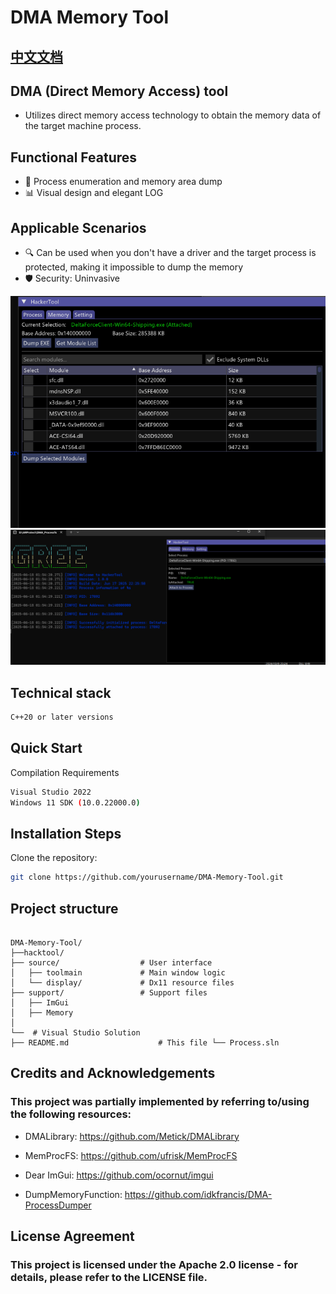 # DMA Memory Tool

## [中文文档](README-CN.md) 

## DMA (Direct Memory Access) tool 
* Utilizes direct memory access technology to obtain the memory data of the target machine process. 

## Functional Features
- 💾 Process enumeration and memory area dump
- 📊 Visual design and elegant LOG

## Applicable Scenarios
- 🔍 Can be used when you don't have a driver and the target process is protected, making it impossible to dump the memory
- 🛡️ Security: Uninvasive



![](Image/1.png) 
![](Image/2.png) 



## Technical stack
```bash
C++20 or later versions
```

## Quick Start
Compilation Requirements

```bash
Visual Studio 2022
Windows 11 SDK (10.0.22000.0)
```

## Installation Steps
Clone the repository:

```bash
git clone https://github.com/yourusername/DMA-Memory-Tool.git
```

## Project structure
```info

DMA-Memory-Tool/
├──hacktool/
├── source/                  # User interface
│   ├── toolmain             # Main window logic
│   └── display/             # Dx11 resource files
├── support/                 # Support files 
│   ├── ImGui
│   ├── Memory
│
└──  # Visual Studio Solution
├── README.md                    # This file └── Process.sln

```

## Credits and Acknowledgements
### This project was partially implemented by referring to/using the following resources:

* DMALibrary: https://github.com/Metick/DMALibrary

* MemProcFS: https://github.com/ufrisk/MemProcFS

* Dear ImGui: https://github.com/ocornut/imgui

* DumpMemoryFunction: https://github.com/idkfrancis/DMA-ProcessDumper

## License Agreement
### This project is licensed under the Apache 2.0 license - for details, please refer to the LICENSE file.
